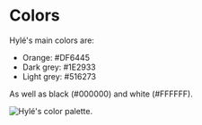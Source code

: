 # Colors

Hylé's main colors are:

- Orange: #DF6445
- Dark grey: #1E2933
- Light grey: #516273

As well as black (#000000) and white (#FFFFFF).

![Hylé's color palette.](Hylé-color-palette.svg)

